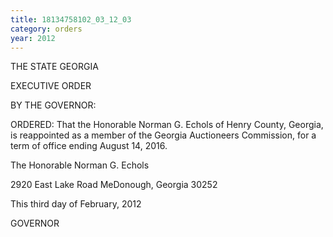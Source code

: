 ```yaml
---
title: 18134758102_03_12_03
category: orders
year: 2012
---
```

   

THE STATE  GEORGIA

EXECUTIVE ORDER

BY THE GOVERNOR:

ORDERED: That the Honorable Norman G. Echols of Henry County, Georgia,
is reappointed as a member of the Georgia Auctioneers
Commission, for a term of office ending August 14, 2016.

The Honorable Norman G. Echols

2920 East Lake Road
MeDonough, Georgia 30252

This third day of February, 2012

  

GOVERNOR

